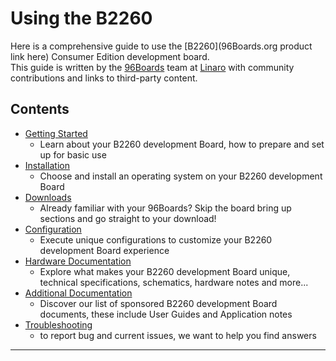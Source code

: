 # Using the B2260

Here is a comprehensive guide to use the [B2260](96Boards.org product link here) Consumer Edition development board.<br>
This guide is written by the [96Boards](https://www.96boards.org) team at [Linaro](http://www.linaro.org) with community contributions and links to third-party content.

## Contents

- [Getting Started](GettingStarted/README.md)
   - Learn about your B2260 development Board, how to prepare and set up for basic use
- [Installation](Installation/README.md)
   - Choose and install an operating system on your B2260 development Board
- [Downloads](Downloads/README.md)
   - Already familiar with your 96Boards? Skip the board bring up sections and go straight to your download!
- [Configuration](Configuration/README.md)
   - Execute unique configurations to customize your B2260 development Board experience
- [Hardware Documentation](HardwareDocs/README.md)
   - Explore what makes your B2260 development Board unique, technical specifications, schematics, hardware notes and more...
- [Additional Documentation](AdditionalDocs/README.md)
   - Discover our list of sponsored B2260 development Board documents, these include User Guides and Application notes
- [Troubleshooting](Troubleshooting/README.md)
   - to report bug and current issues, we want to help you find answers   


***
